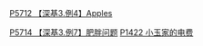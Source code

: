 
[P5712 【深基3.例4】Apples](https://www.luogu.com.cn/problem/P5712)
	
[P5714 【深基3.例7】肥胖问题](https://www.luogu.com.cn/problem/P5714)
[P1422 小玉家的电费](https://www.luogu.com.cn/problem/P1422)